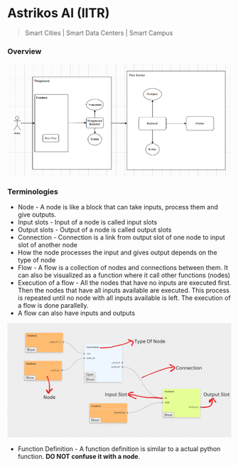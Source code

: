 # Astrikos AI (IITR)

> Smart Cities | Smart Data Centers | Smart Campus

### Overview

![integration](/_media/integration.png ':size=800x400')

### Terminologies

- Node - A node is like a block that can take inputs, process them and give outputs.
- Input slots - Input of a node is called input slots
- Output slots - Output of a node is called output slots
- Connection - Connection is a link from output slot of one node to input slot of another node
- How the node processes the input and gives output depends on the type of node
- Flow - A flow is a collection of nodes and connections between them. It can also be visualized as a function where it call other functions (nodes)
- Execution of a flow - All the nodes that have no inputs are executed first. Then the nodes that have all inputs available are executed. This process is repeated until no node with all inputs available is left. The execution of a flow is done parallelly.
- A flow can also have inputs and outputs

![Flow](/_media/flow.png ':size=700x350')

- Function Definition - A function definition is similar to a actual python function. **DO NOT confuse it with a node**.
